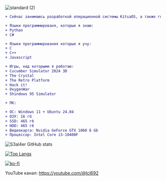 ![standard (2)](https://github.com/s3al4er/s3al4er/assets/136070278/c05a20b2-c9d8-4c52-a3a4-a59348ef4ad5)

```diff
+ Сейчас занимаюсь разработкой операционной системы KitsaOS, а также голосового ассистента Voxie.
```

```diff
+ Языки программированя, которые я знаю:
+ Python
+ C#
```

```diff
+ Языки программирования которые я учу:
+ C
+ C++
+ Javascript
```

```diff
+ Игры, над которыми я работаю:
+ Cucumber Simulator 2024 3D
+ The Crystal
+ The Retro Platform
+ Hack it!
+ OxygenWar
+ Shindows 95 Simulator
```

```diff
+ ПК:
```


```diff
+ ОС: Windows 11 + Ubuntu 24.04
+ ОЗУ: 16 гб
+ SSD: 465 гб
+ HDD: 465 гб
+ Видеокарта: Nvidia GeForce GTX 1060 6 Gb
+ Процессор: Intel Core i5-10400F
```


![S3al4er GitHub stats](https://github-readme-stats.vercel.app/api?username=s3al4er&show_icons=true&theme=transparent)

[![Top Langs](https://github-readme-stats.vercel.app/api/top-langs/?username=s3al4er&layout=compact)](https://github.com/anuraghazra/github-readme-stats)

[![ko-fi](https://ko-fi.com/img/githubbutton_sm.svg)](https://ko-fi.com/V7V6SPLOI)

YouTube канал: https://youtube.com/@lcl692

<!--
**s3al4er/s3al4er** is a ✨ _special_ ✨ repository because its `README.md` (this file) appears on your GitHub profile.

Here are some ideas to get you started:

- 🔭 I’m currently working on ...
- 🌱 I’m currently learning ...
- 👯 I’m looking to collaborate on ...
- 🤔 I’m looking for help with ...
- 💬 Ask me about ...
- 📫 How to reach me: ...
- 😄 Pronouns: ...
- ⚡ Fun fact: ...
-->

